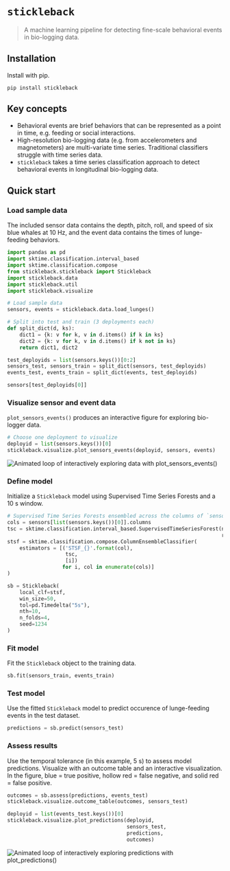 # `stickleback`

> A machine learning pipeline for detecting fine-scale behavioral events in bio-logging data.

## Installation

Install with pip.

`pip install stickleback`

## Key concepts

* Behavioral events are brief behaviors that can be represented as a point in time, e.g. feeding or social interactions.
* High-resolution bio-logging data (e.g. from accelerometers and magnetometers) are multi-variate time series. Traditional classifiers struggle with time series data.
* `stickleback` takes a time series classification approach to detect behavioral events in longitudinal bio-logging data.

## Quick start

### Load sample data

The included sensor data contains the depth, pitch, roll, and speed of six blue whales at 10 Hz, and the event data contains the times of lunge-feeding behaviors.


```python
import pandas as pd
import sktime.classification.interval_based
import sktime.classification.compose
from stickleback.stickleback import Stickleback
import stickleback.data
import stickleback.util
import stickleback.visualize

# Load sample data
sensors, events = stickleback.data.load_lunges()

# Split into test and train (3 deployments each)
def split_dict(d, ks):
    dict1 = {k: v for k, v in d.items() if k in ks}
    dict2 = {k: v for k, v in d.items() if k not in ks}
    return dict1, dict2

test_deployids = list(sensors.keys())[0:2]
sensors_test, sensors_train = split_dict(sensors, test_deployids)
events_test, events_train = split_dict(events, test_deployids)
```


```python
sensors[test_deployids[0]]
```

### Visualize sensor and event data

`plot_sensors_events()` produces an interactive figure for exploring bio-logger data.


```python
# Choose one deployment to visualize
deployid = list(sensors.keys())[0]
stickleback.visualize.plot_sensors_events(deployid, sensors, events)
```

![Animated loop of interactively exploring data with plot_sensors_events()](https://github.com/FlukeAndFeather/stickleback/raw/main/docs/resources/plot-sensors-events.gif)

### Define model

Initialize a `Stickleback` model using Supervised Time Series Forests and a 10 s window.


```python
# Supervised Time Series Forests ensembled across the columns of `sensors`
cols = sensors[list(sensors.keys())[0]].columns
tsc = sktime.classification.interval_based.SupervisedTimeSeriesForest(n_estimators=2,
                                                                      random_state=4321)
stsf = sktime.classification.compose.ColumnEnsembleClassifier(
    estimators = [('STSF_{}'.format(col),
                   tsc,
                   [i])
                  for i, col in enumerate(cols)]
)

sb = Stickleback(
    local_clf=stsf,
    win_size=50,
    tol=pd.Timedelta("5s"),
    nth=10,
    n_folds=4,
    seed=1234
)
```

### Fit model

Fit the `Stickleback` object to the training data.


```python
sb.fit(sensors_train, events_train)
```

### Test model

Use the fitted `Stickleback` model to predict occurence of lunge-feeding events in the test dataset.


```python
predictions = sb.predict(sensors_test)
```

### Assess results

Use the temporal tolerance (in this example, 5 s) to assess model predictions. Visualize with an outcome table and an interactive visualization. In the figure, blue = true positive, hollow red = false negative, and solid red = false positive.


```python
outcomes = sb.assess(predictions, events_test)
stickleback.visualize.outcome_table(outcomes, sensors_test)
```


```python
deployid = list(events_test.keys())[0]
stickleback.visualize.plot_predictions(deployid, 
                                       sensors_test, 
                                       predictions, 
                                       outcomes)
```

![Animated loop of interactively exploring predictions with plot_predictions()](https://github.com/FlukeAndFeather/stickleback/raw/main/docs/resources/plot-predictions.gif)
